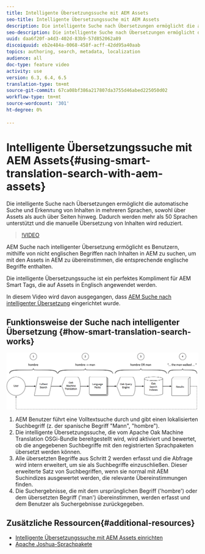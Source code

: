 ```yaml
---
title: Intelligente Übersetzungssuche mit AEM Assets
seo-title: Intelligente Übersetzungssuche mit AEM Assets
description: Die intelligente Suche nach Übersetzungen ermöglicht die automatische Suche und Erkennung von Inhalten in mehreren Sprachen, sowohl über Assets als auch über Seiten hinweg. Dadurch werden mehr als 50 Sprachen unterstützt und die manuelle Übersetzung von Inhalten wird reduziert.
seo-description: Die intelligente Suche nach Übersetzungen ermöglicht die automatische Suche und Erkennung von Inhalten in mehreren Sprachen, sowohl über Assets als auch über Seiten hinweg. Dadurch werden mehr als 50 Sprachen unterstützt und die manuelle Übersetzung von Inhalten wird reduziert.
uuid: daa6f20f-a4d3-402d-83b9-57d852062a89
discoiquuid: eb2e484a-0068-458f-acff-42dd95a40aab
topics: authoring, search, metadata, localization
audience: all
doc-type: feature video
activity: use
version: 6.3, 6.4, 6.5
translation-type: tm+mt
source-git-commit: 67ca08bf386a217807da3755d46abed225050d02
workflow-type: tm+mt
source-wordcount: '301'
ht-degree: 0%

---
```



# Intelligente Übersetzungssuche mit AEM Assets{#using-smart-translation-search-with-aem-assets}

Die intelligente Suche nach Übersetzungen ermöglicht die automatische Suche und Erkennung von Inhalten in mehreren Sprachen, sowohl über Assets als auch über Seiten hinweg. Dadurch werden mehr als 50 Sprachen unterstützt und die manuelle Übersetzung von Inhalten wird reduziert.

>[!VIDEO](https://video.tv.adobe.com/v/21297/?quality=9&learn=on)

AEM Suche nach intelligenter Übersetzung ermöglicht es Benutzern, mithilfe von nicht englischen Begriffen nach Inhalten in AEM zu suchen, um mit den Assets in AEM zu übereinstimmen, die entsprechende englische Begriffe enthalten.

Die intelligente Übersetzungssuche ist ein perfektes Kompliment für AEM Smart Tags, die auf Assets in Englisch angewendet werden.

In diesem Video wird davon ausgegangen, dass [AEM Suche nach intelligenter Übersetzung](smart-translation-search-technical-video-setup.md) eingerichtet wurde.

## Funktionsweise der Suche nach intelligenter Übersetzung {#how-smart-translation-search-works}

![Diagramm des intelligenten Übersetzungssuchablaufs](assets/smart-translation-search-flow.png)

1. AEM Benutzer führt eine Volltextsuche durch und gibt einen lokalisierten Suchbegriff (z. der spanische Begriff &quot;Mann&quot;, &quot;hombre&quot;).
2. Die intelligente Übersetzungssuche, die vom Apache Oak Machine Translation OSGi-Bundle bereitgestellt wird, wird aktiviert und bewertet, ob die angegebenen Suchbegriffe mit den registrierten Sprachpaketen übersetzt werden können.
3. Alle übersetzten Begriffe aus Schritt 2 werden erfasst und die Abfrage wird intern erweitert, um sie als Suchbegriffe einzuschließen. Dieser erweiterte Satz von Suchbegriffen, wenn sie normal mit AEM Suchindizes ausgewertet werden, die relevante Übereinstimmungen finden.
4. Die Suchergebnisse, die mit dem ursprünglichen Begriff (&#39;hombre&#39;) oder dem übersetzten Begriff (&#39;man&#39;) übereinstimmen, werden erfasst und dem Benutzer als Suchergebnisse zurückgegeben.

## Zusätzliche Ressourcen{#additional-resources}

* [Intelligente Übersetzungssuche mit AEM Assets einrichten](smart-translation-search-technical-video-setup.md)
* [Apache Joshua-Sprachpakete](https://cwiki.apache.org/confluence/display/JOSHUA/Language+Packs)